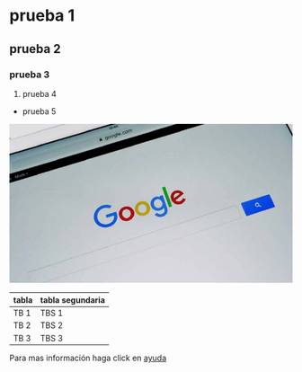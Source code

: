 # prueba 1
## prueba 2
### prueba 3

1. prueba 4
* prueba 5

![GitHubgoogle](/google.jpg)

tabla|tabla segundaria
-----|-----------------
TB 1 |TBS 1
TB 2 |TBS 2
TB 3 |TBS 3

Para mas información haga click en
[ayuda](https://es.wikipedia.org/wiki/GitHub)
